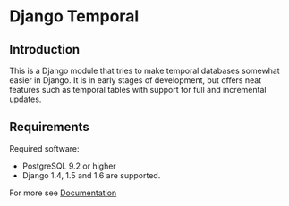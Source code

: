 
Django Temporal
===============

Introduction
------------

This is a Django module that tries to make temporal databases somewhat easier
in Django. It is in early stages of development, but offers neat features such
as temporal tables with support for full and incremental updates.

Requirements
------------

Required software:

 - PostgreSQL 9.2 or higher
 - Django 1.4, 1.5 and 1.6 are supported.

For more see [Documentation](Documentation.md)



